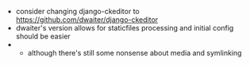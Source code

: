 - consider changing django-ckeditor to https://github.com/dwaiter/django-ckeditor
- dwaiter's version allows for staticfiles processing and initial config should be easier
- - although there's still some nonsense about media and symlinking
